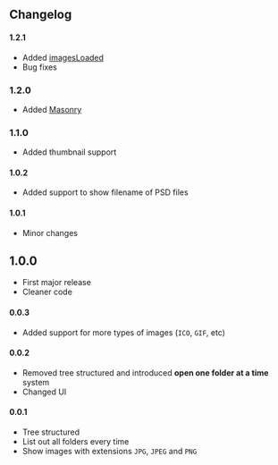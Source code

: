 ## Changelog

#### 1.2.1
* Added [imagesLoaded](https://imagesloaded.desandro.com/)
* Bug fixes

### 1.2.0
* Added [Masonry](https://masonry.desandro.com/)

### 1.1.0
* Added thumbnail support

#### 1.0.2
* Added support to show filename of PSD files

#### 1.0.1
* Minor changes

## 1.0.0
* First major release
* Cleaner code

#### 0.0.3
* Added support for more types of images (`ICO`, `GIF`, etc)

#### 0.0.2
* Removed tree structured and introduced **open one folder at a time** system
* Changed UI

#### 0.0.1
* Tree structured
* List out all folders every time
* Show images with extensions `JPG`, `JPEG` and `PNG`
